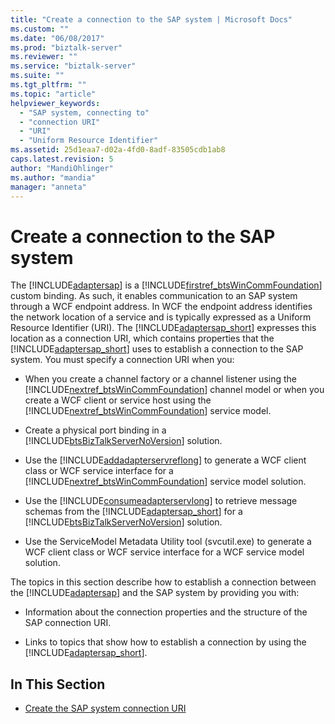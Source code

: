 ```yaml
---
title: "Create a connection to the SAP system | Microsoft Docs"
ms.custom: ""
ms.date: "06/08/2017"
ms.prod: "biztalk-server"
ms.reviewer: ""
ms.service: "biztalk-server"
ms.suite: ""
ms.tgt_pltfrm: ""
ms.topic: "article"
helpviewer_keywords: 
  - "SAP system, connecting to"
  - "connection URI"
  - "URI"
  - "Uniform Resource Identifier"
ms.assetid: 25d1eaa7-d02a-4fd0-8adf-83505cdb1ab8
caps.latest.revision: 5
author: "MandiOhlinger"
ms.author: "mandia"
manager: "anneta"
---
```

# Create a connection to the SAP system
The [!INCLUDE[adaptersap](../../includes/adaptersap-md.md)] is a [!INCLUDE[firstref_btsWinCommFoundation](../../includes/firstref-btswincommfoundation-md.md)] custom binding. As such, it enables communication to an SAP system through a WCF endpoint address. In WCF the endpoint address identifies the network location of a service and is typically expressed as a Uniform Resource Identifier (URI). The [!INCLUDE[adaptersap_short](../../includes/adaptersap-short-md.md)] expresses this location as a connection URI, which contains properties that the [!INCLUDE[adaptersap_short](../../includes/adaptersap-short-md.md)] uses to establish a connection to the SAP system. You must specify a connection URI when you:  
  
-   When you create a channel factory or a channel listener using the [!INCLUDE[nextref_btsWinCommFoundation](../../includes/nextref-btswincommfoundation-md.md)] channel model or when you create a WCF client or service host using the [!INCLUDE[nextref_btsWinCommFoundation](../../includes/nextref-btswincommfoundation-md.md)] service model.  
  
-   Create a physical port binding in a [!INCLUDE[btsBizTalkServerNoVersion](../../includes/btsbiztalkservernoversion-md.md)] solution.  
  
-   Use the [!INCLUDE[addadapterservreflong](../../includes/addadapterservreflong-md.md)] to generate a WCF client class or WCF service interface for a [!INCLUDE[nextref_btsWinCommFoundation](../../includes/nextref-btswincommfoundation-md.md)] service model solution.  
  
-   Use the [!INCLUDE[consumeadapterservlong](../../includes/consumeadapterservlong-md.md)] to retrieve message schemas from the [!INCLUDE[adaptersap_short](../../includes/adaptersap-short-md.md)] for a [!INCLUDE[btsBizTalkServerNoVersion](../../includes/btsbiztalkservernoversion-md.md)] solution.  
  
-   Use the ServiceModel Metadata Utility tool (svcutil.exe) to generate a WCF client class or WCF service interface for a WCF service model solution.  
  
 The topics in this section describe how to establish a connection between the [!INCLUDE[adaptersap](../../includes/adaptersap-md.md)] and the SAP system by providing you with:  
  
-   Information about the connection properties and the structure of the SAP connection URI.  
  
-   Links to topics that show how to establish a connection by using the [!INCLUDE[adaptersap_short](../../includes/adaptersap-short-md.md)].  
  
## In This Section  
  
-   [Create the SAP system connection URI](../../adapters-and-accelerators/adapter-sap/create-the-sap-system-connection-uri.md)